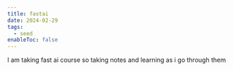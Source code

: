```yaml
---
title: fastai
date: 2024-02-29
tags:
  - seed
enableToc: false
---
```

I am taking fast ai course so taking notes and learning as i go through them

